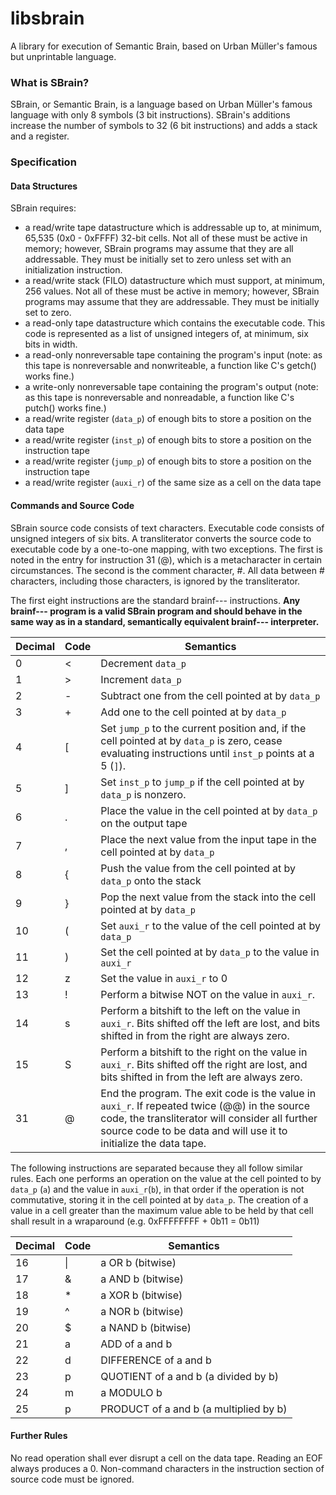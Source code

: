 # libsbrain
A library for execution of Semantic Brain, based on Urban Müller's famous but unprintable language.

### What is SBrain?
  SBrain, or Semantic Brain, is a language based on Urban Müller's famous language with only 8 symbols (3 bit instructions). SBrain's additions increase the number of symbols to 32 (6 bit instructions) and adds a stack and a register.

### Specification
#### Data Structures
  SBrain requires:
  
* a read/write tape datastructure which is addressable up to, at minimum, 65,535 (0x0 - 0xFFFF) 32-bit cells. Not all of these must be active in memory; however, SBrain programs may assume that they are all addressable. They must be initially set to zero unless set with an initialization instruction.
* a read/write stack (FILO) datastructure which must support, at minimum, 256 values. Not all of these must be active in memory; however, SBrain programs may assume that they are addressable. They must be initially set to zero.
* a read-only tape datastructure which contains the executable code. This code is represented as a list of unsigned integers of, at minimum, six bits in width.
* a read-only nonreversable tape containing the program's input (note: as this tape is nonreversable and nonwriteable, a function like C's getch() works fine.)
* a write-only nonreversable tape containing the program's output (note: as this tape is nonreversable and nonreadable, a function like C's putch() works fine.)
* a read/write register (`data_p`) of enough bits to store a position on the data tape
* a read/write register (`inst_p`) of enough bits to store a position on the instruction tape
* a read/write register (`jump_p`) of enough bits to store a position on the instruction tape
* a read/write register (`auxi_r`) of the same size as a cell on the data tape

#### Commands and Source Code

SBrain source code consists of text characters. Executable code consists of unsigned integers of six bits. A transliterator converts the source code to executable code by a one-to-one mapping, with two exceptions. The first is noted in the entry for instruction 31 (@), which is a metacharacter in certain circumstances. The second is the comment character, #. All data between # characters, including those characters, is ignored by the transliterator.

The first eight instructions are the standard brainf--- instructions. **Any brainf--- program is a valid SBrain program and should behave in the same way as in a standard, semantically equivalent brainf--- interpreter.**

Decimal | Code  | Semantics
--------|-------|----------
       0|      <|Decrement `data_p`
       1|      >|Increment `data_p`
       2|      -|Subtract one from the cell pointed at by `data_p`
       3|      +|Add one to the cell pointed at by `data_p`
       4|      [|Set `jump_p` to the current position and, if the cell pointed at by `data_p` is zero, cease evaluating instructions until `inst_p` points at a 5 (`]`).
       5|      ]|Set `inst_p` to `jump_p` if the cell pointed at by `data_p` is nonzero.
       6|      .|Place the value in the cell pointed at by `data_p` on the output tape
       7|      ,|Place the next value from the input tape in the cell pointed at by `data_p`
       8|      {|Push the value from the cell pointed at by `data_p` onto the stack
       9|      }|Pop the next value from the stack into the cell pointed at by `data_p`
      10|      (|Set `auxi_r` to the value of the cell pointed at by `data_p`
      11|      )|Set the cell pointed at by `data_p` to the value in `auxi_r`
      12|      z|Set the value in `auxi_r` to 0
      13|      !|Perform a bitwise NOT on the value in `auxi_r`.
      14|      s|Perform a bitshift to the left on the value in `auxi_r`. Bits shifted off the left are lost, and bits shifted in from the right are always zero.
      15|      S|Perform a bitshift to the right on the value in `auxi_r`. Bits shifted off the right are lost, and bits shifted in from the left are always zero.
      31|      @|End the program. The exit code is the value in `auxi_r`. If repeated twice (@@) in the source code, the transliterator will consider all further source code to be data and will use it to initialize the data tape.

The following instructions are separated because they all follow similar rules. Each one performs an operation on the value at the cell pointed to by `data_p` (`a`) and the value in `auxi_r`(`b`), in that order if the operation is not commutative, storing it in the cell pointed at by `data_p`. The creation of a value in a cell greater than the maximum value able to be held by that cell shall result in a wraparound (e.g. 0xFFFFFFFF + 0b11 = 0b11)

Decimal | Code  | Semantics
--------|-------|----------
      16|     \|| a OR b (bitwise)
      17|      &| a AND b (bitwise)
      18|      *| a XOR b (bitwise)
      19|      ^| a NOR b (bitwise)
      20|      $| a NAND b (bitwise)
      21|      a| ADD of a and b
      22|      d| DIFFERENCE of a and b
      23|      p| QUOTIENT of a and b (a divided by b)
      24|      m| a MODULO b
      25|      p| PRODUCT of a and b (a multiplied by b)


#### Further Rules
No read operation shall ever disrupt a cell on the data tape.
Reading an EOF always produces a 0.
Non-command characters in the instruction section of source code must be ignored.
